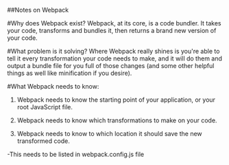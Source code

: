 ##Notes on Webpack

#Why does Webpack exist?
Webpack, at its core, is a code bundler. It takes your code, transforms and bundles it, then returns a brand new version of your code.

#What problem is it solving?
Where Webpack really shines is you're able to tell it every transformation your code needs to make, and it will do them and output a bundle file for you full of those changes (and some other helpful things as well like minification if you desire).

#What Webpack needs to know:
1) Webpack needs to know the starting point of your application, or your root JavaScript file.

2) Webpack needs to know which transformations to make on your code.

3) Webpack needs to know to which location it should save the new transformed code.

-This needs to be listed in webpack.config.js file
